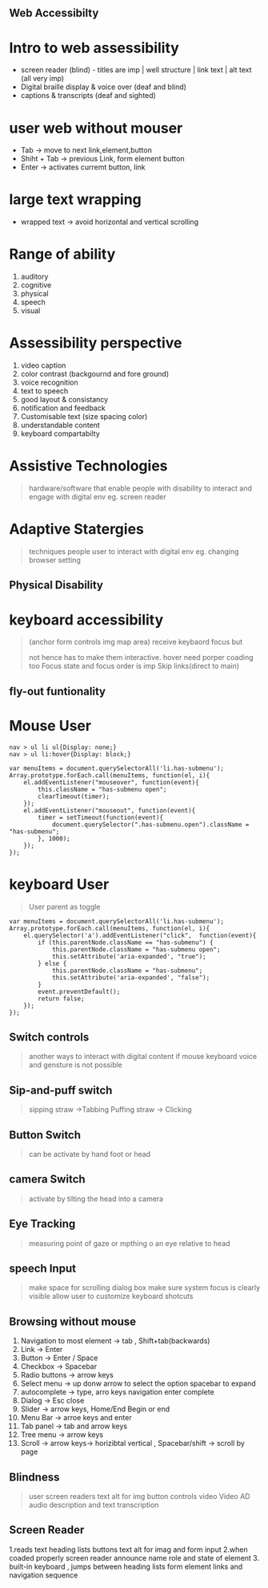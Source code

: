 ## Web Accessibilty

# Intro to web assessibility 

+ screen reader (blind) - titles are imp | well structure | link text | alt text (all very imp)
+ Digital braille display & voice over (deaf and blind)
+ captions  & transcripts (deaf and sighted)

# user web without mouser
+ Tab -> move to next link,element,button
+ Shiht + Tab -> previous Link, form element button
+ Enter -> activates curremt button, link

# large text wrapping
+ wrapped text -> avoid horizontal and vertical scrolling

# Range of ability
1. auditory
2. cognitive
3. physical
4. speech
5. visual

# Assessibility perspective
1. video caption
2. color contrast (backgournd and fore ground)
3. voice recognition
4. text to speech
5. good layout & consistancy
6. notification and feedback
7. Customisable text (size spacing color)
8. understandable content
9. keyboard compartabilty

# Assistive Technologies
> hardware/software that enable people with disability to interact and engage with digital env eg. screen reader
# Adaptive Statergies
> techniques people user to interact with digital env eg. changing browser setting


## Physical Disability

# keyboard accessibility
>(anchor form controls img map area) receive keybaord focus but <span> <div> not hence has to make them interactive.
>hover need porper coading too
>Focus state and focus order is imp
>Skip links(direct to main)

## fly-out funtionality
# Mouse User
```
nav > ul li ul{Display: none;}
nav > ul li:hover{Display: block;}
```
```
var menuItems = document.querySelectorAll('li.has-submenu');
Array.prototype.forEach.call(menuItems, function(el, i){
	el.addEventListener("mouseover", function(event){
		this.className = "has-submenu open";
		clearTimeout(timer);
	});
	el.addEventListener("mouseout", function(event){
		timer = setTimeout(function(event){
			document.querySelector(".has-submenu.open").className = "has-submenu";
		}, 1000);
	});
});
```
# keyboard User
>User parent as toggle
```
var menuItems = document.querySelectorAll('li.has-submenu');
Array.prototype.forEach.call(menuItems, function(el, i){
	el.querySelector('a').addEventListener("click",  function(event){
		if (this.parentNode.className == "has-submenu") {
			this.parentNode.className = "has-submenu open";
			this.setAttribute('aria-expanded', "true");
		} else {
			this.parentNode.className = "has-submenu";
			this.setAttribute('aria-expanded', "false");
		}
		event.preventDefault();
		return false;
	});
});
```

## Switch controls
> another ways to interact with digital content if mouse keyboard voice and gensture is not possible
 ## Sip-and-puff switch
   > sipping straw ->Tabbing
   > Puffing straw -> Clicking
 ## Button Switch
   > can be activate by hand foot or head
 ## camera Switch
   > activate by tilting the head into a camera
 ## Eye Tracking
   > measuring point of gaze or mpthing o an eye relative to head

## speech Input
> make space for scrolling dialog box
> make sure system focus is clearly visible
> allow user to customize keyboard shotcuts

## Browsing without mouse
1. Navigation to most element  -> tab , Shift+tab(backwards)
2. Link -> Enter
3. Button -> Enter / Space
4. Checkbox -> Spacebar
5. Radio buttons -> arrow keys
6. Select menu -> up donw arrow to select the option spacebar to expand
7. autocomplete -> type, arro keys navigation enter complete
8. Dialog -> Esc close
9. Slider -> arrow keys, Home/End  Begin or end
10. Menu Bar -> arroe keys and enter
11. Tab panel -> tab and arrow keys
12. Tree menu -> arrow keys
13. Scroll -> arrow keys-> horizibtal vertical , Spacebar/shift -> scroll by page


## Blindness
> user screen readers
> text alt for img button controls video
> Video AD audio description and text transcription

## Screen Reader
1.reads text heading lists buttons text alt for imag and form input
2.when coaded properly screen reader announce name role and state of element
3. built-in keyboard , jumps between heading lists form element links and navigation sequence























  
  
